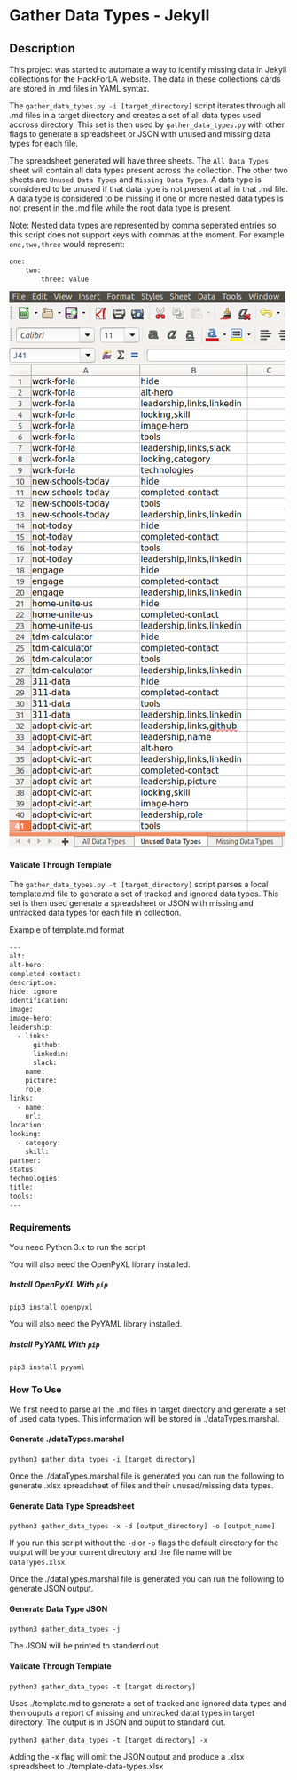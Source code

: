 # Gather Data Types - Jekyll

## Description
This project was started to automate a way to identify missing data in Jekyll collections for the HackForLA website. The data in these collections cards are stored in .md files in YAML syntax.

The `gather_data_types.py -i [target_directory]` script iterates through all .md files in a target directory and creates a set of all data types used accross directory. This set is then used by `gather_data_types.py` with other flags to generate a spreadsheet or JSON with unused and missing data types for each file.

The spreadsheet generated will have three sheets. The `All Data Types` sheet will contain all data types present across the collection. The other two sheets are `Unused Data Types` and `Missing Data Types`. A data type is considered to be unused if that data type is not present at all in that .md file. A data type is considered to be missing if one or more nested data types is not present in the .md file while the root data type is present.

Note: Nested data types are represented by comma seperated entries so this script does not support keys with commas at the moment.
For example `one,two,three` would represent:
```
one:
    two:
        three: value
```

![Spreadsheet](./images/spreadsheet.png)


#### Validate Through Template
The `gather_data_types.py -t [target_directory]` script parses a local template.md file to generate a set of tracked and ignored data types. This set is then used generate a spreadsheet or JSON with missing and untracked data types for each file in collection.

Example of template.md format
```
---
alt:
alt-hero:
completed-contact:
description:
hide: ignore
identification:
image:
image-hero:
leadership:
  - links:
      github:
      linkedin:
      slack:
    name:
    picture:
    role:
links:
  - name:
    url:
location:
looking:
  - category:
    skill:
partner:
status:
technologies:
title:
tools:
---
```

### Requirements
You need Python 3.x to run the script

You will also need the OpenPyXL library installed.
##### Install OpenPyXL With `pip`
`pip3 install openpyxl`

You will also need the PyYAML library installed.
##### Install PyYAML With `pip`
`pip3 install pyyaml`

### How To Use
We first need to parse all the .md files in target directory and generate a set of used data types. This information will be stored in ./dataTypes.marshal.

#### Generate ./dataTypes.marshal
`python3 gather_data_types -i [target directory]`

Once the ./dataTypes.marshal file is generated you can run the following to generate .xlsx spreadsheet of files and their unused/missing data types.

#### Generate Data Type Spreadsheet
`python3 gather_data_types -x -d [output_directory] -o [output_name]`

If you run this script without the `-d` or `-o` flags the default directory for the output will be your current directory and the file name will be `DataTypes.xlsx`.

Once the ./dataTypes.marshal file is generated you can run the following to generate JSON output.
#### Generate Data Type JSON
`python3 gather_data_types -j`

The JSON will be printed to standerd out

#### Validate Through Template
`python3 gather_data_types -t [target directory]`

Uses ./template.md to generate a set of tracked and ignored data types and then ouputs a report of missing and untracked datat types in target directory. The output is in JSON and ouput to standard out.

`python3 gather_data_types -t [target directory] -x`

Adding the -x flag will omit the JSON output and produce a .xlsx spreadsheet to ./template-data-types.xlsx

